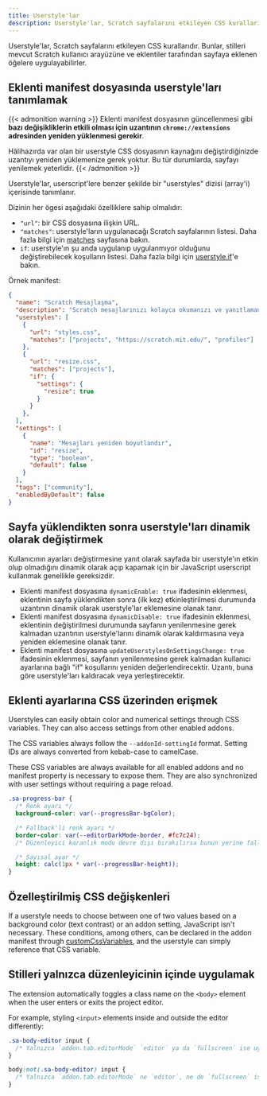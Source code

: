 ```yaml
---
title: Userstyle'lar
description: Userstyle'lar, Scratch sayfalarını etkileyen CSS kurallarıdır. Bunlar, stilleri mevcut Scratch kullanıcı arayüzüne ve eklentiler tarafından sayfaya eklenen öğelere uygulayabilirler.
---
```


Userstyle'lar, Scratch sayfalarını etkileyen CSS kurallarıdır. Bunlar, stilleri mevcut Scratch kullanıcı arayüzüne ve eklentiler tarafından sayfaya eklenen öğelere uygulayabilirler.


## Eklenti manifest dosyasında userstyle'ları tanımlamak

{{< admonition warning >}}
Eklenti manifest dosyasının güncellenmesi gibi **bazı değişikliklerin etkili olması için uzantının `chrome://extensions` adresinden yeniden yüklenmesi gerekir**.

Hâlihazırda var olan bir userstyle CSS dosyasının kaynağını değiştirdiğinizde uzantıyı yeniden yüklemenize gerek yoktur. Bu tür durumlarda, sayfayı yenilemek yeterlidir.
{{< /admonition >}}

Userstyle'lar, userscript'lere benzer şekilde bir "userstyles" dizisi (array'i) içerisinde tanımlanır.

Dizinin her ögesi aşağıdaki özelliklere sahip olmalıdır:
- `"url"`: bir CSS dosyasına ilişkin URL.
- `"matches"`: userstyle'ların uygulanacağı Scratch sayfalarının listesi. Daha fazla bilgi için [matches](/docs/reference/addon-manifest/#matches) sayfasına bakın.
- `if`: userstyle'ın şu anda uygulanıp uygulanmıyor olduğunu değiştirebilecek koşulların listesi. Daha fazla bilgi için [userstyle.if](https://scratchaddons.com/docs/reference/addon-manifest/#if)'e bakın.

Örnek manifest:
```json
{
  "name": "Scratch Mesajlaşma",
  "description": "Scratch mesajlarınızı kolayca okumanızı ve yanıtlamanızı sağlar.",
  "userstyles": [
    {
      "url": "styles.css",
      "matches": ["projects", "https://scratch.mit.edu/", "profiles"]
    },
    {
      "url": "resize.css",
      "matches": ["projects"],
      "if": {
        "settings": {
          "resize": true
        }
      }
    },
  ],
  "settings": [
    {
      "name": "Mesajları yeniden boyutlandır",
      "id": "resize",
      "type": "boolean",
      "default": false
    }
  ],
  "tags": ["community"],
  "enabledByDefault": false
}
```


## Sayfa yüklendikten sonra userstyle'ları dinamik olarak değiştirmek

Kullanıcının ayarları değiştirmesine yanıt olarak sayfada bir userstyle'ın etkin olup olmadığını dinamik olarak açıp kapamak için bir JavaScript userscript kullanmak genellikle gereksizdir.

- Eklenti manifest dosyasına `dynamicEnable: true` ifadesinin eklenmesi, eklentinin sayfa yüklendikten sonra (ilk kez) etkinleştirilmesi durumunda uzantının dinamik olarak userstyle'lar eklemesine olanak tanır.
- Eklenti manifest dosyasına `dynamicDisable: true` ifadesinin eklenmesi, eklentinin değiştirilmesi durumunda sayfanın yenilenmesine gerek kalmadan uzantının userstyle'larını dinamik olarak kaldırmasına veya yeniden eklemesine olanak tanır.
- Eklenti manifest dosyasına `updateUserstylesOnSettingsChange: true` ifadesinin eklenmesi, sayfanın yenilenmesine gerek kalmadan kullanıcı ayarlarına bağlı "if" koşullarını yeniden değerlendirecektir. Uzantı, buna göre userstyle'ları kaldıracak veya yerleştirecektir.


## Eklenti ayarlarına CSS üzerinden erişmek

Userstyles can easily obtain color and numerical settings through CSS variables. They can also access settings from other enabled addons.

The CSS variables always follow the `--addonId-settingId` format. Setting IDs are always converted from kebab-case to camelCase.

These CSS variables are always available for all enabled addons and no manifest property is necessary to expose them. They are also synchronized with user settings without requiring a page reload.

```css
.sa-progress-bar {
  /* Renk ayarı */
  background-color: var(--progressBar-bgColor);

  /* Fallback'li renk ayarı */
  border-color: var(--editorDarkMode-border, #fc7c24);
  /* Düzenleyici karanlık modu devre dışı bırakılırsa bunun yerine fallback kullanılacaktır */

  /* Sayısal ayar */
  height: calc(1px * var(--progressBar-height));
}
```


## Özelleştirilmiş CSS değişkenleri

If a userstyle needs to choose between one of two values based on a background color (text contrast) or an addon setting, JavaScript isn't necessary. These conditions, among others, can be declared in the addon manifest through [customCssVariables](/docs/reference/addon-manifest/#customcssvariables), and the userstyle can simply reference that CSS variable.


## Stilleri yalnızca düzenleyicinin içinde uygulamak

The extension automatically toggles a class name on the `<body>` element when the user enters or exits the project editor.

For example, styling `<input>` elements inside and outside the editor differently:
```css
.sa-body-editor input {
  /* Yalnızca `addon.tab.editorMode` `editor` ya da `fullscreen` ise uygulanır */
}

body:not(.sa-body-editor) input {
  /* Yalnızca `addon.tab.editorMode` ne `editor`, ne de `fullscreen` ise uygulanır */
}
```
